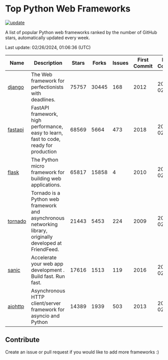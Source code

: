 # Top Python Web Frameworks

[![update](https://github.com/sunnysid3up/python-web-frameworks/actions/workflows/update.yml/badge.svg)](https://github.com/sunnysid3up/python-web-frameworks/actions/workflows/update.yml)

A list of popular Python web frameworks ranked by the number of GitHub stars, automatically updated every week.

Last update: 02/26/2024, 01:06:36 (UTC)

| Name          | Description          | Stars                     | Forks          | Issues               | First Commit        | Last Commit         |
|---------------|----------------------|---------------------------|----------------|----------------------|---------------------|---------------------|
| [django](https://github.com/django/django) | The Web framework for perfectionists with deadlines. | 75757 | 30445 | 168 | 2012 | 2024-02-25 |
| [fastapi](https://github.com/tiangolo/fastapi) | FastAPI framework, high performance, easy to learn, fast to code, ready for production | 68569 | 5664 | 473 | 2018 | 2024-02-25 |
| [flask](https://github.com/pallets/flask) | The Python micro framework for building web applications. | 65817 | 15858 | 4 | 2010 | 2024-02-25 |
| [tornado](https://github.com/tornadoweb/tornado) | Tornado is a Python web framework and asynchronous networking library, originally developed at FriendFeed. | 21443 | 5453 | 224 | 2009 | 2024-02-25 |
| [sanic](https://github.com/sanic-org/sanic) |  Accelerate your web app development . Build fast. Run fast. | 17616 | 1513 | 119 | 2016 | 2024-02-25 |
| [aiohttp](https://github.com/aio-libs/aiohttp) | Asynchronous HTTP client/server framework for asyncio and Python | 14389 | 1939 | 503 | 2013 | 2024-02-25 |

## Contribute 

Create an issue or pull request if you would like to add more frameworks :)